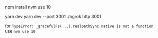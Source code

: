 npm install
nvm use 10

yarn dev
yarn dev --port 3001
./ngrok http 3001

for `TypeError: _gracefulFs(...).realpathSync.native is not a function` use `nvm use 10`